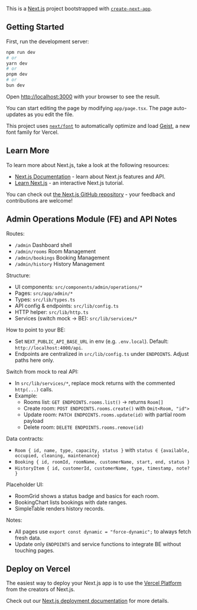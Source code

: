 This is a [Next.js](https://nextjs.org) project bootstrapped with [`create-next-app`](https://nextjs.org/docs/app/api-reference/cli/create-next-app).

## Getting Started

First, run the development server:

```bash
npm run dev
# or
yarn dev
# or
pnpm dev
# or
bun dev
```

Open [http://localhost:3000](http://localhost:3000) with your browser to see the result.

You can start editing the page by modifying `app/page.tsx`. The page auto-updates as you edit the file.

This project uses [`next/font`](https://nextjs.org/docs/app/building-your-application/optimizing/fonts) to automatically optimize and load [Geist](https://vercel.com/font), a new font family for Vercel.

## Learn More

To learn more about Next.js, take a look at the following resources:

- [Next.js Documentation](https://nextjs.org/docs) - learn about Next.js features and API.
- [Learn Next.js](https://nextjs.org/learn) - an interactive Next.js tutorial.

You can check out [the Next.js GitHub repository](https://github.com/vercel/next.js) - your feedback and contributions are welcome!

## Admin Operations Module (FE) and API Notes

Routes:
- `/admin` Dashboard shell
- `/admin/rooms` Room Management
- `/admin/bookings` Booking Management
- `/admin/history` History Management

Structure:
- UI components: `src/components/admin/operations/*`
- Pages: `src/app/admin/*`
- Types: `src/lib/types.ts`
- API config & endpoints: `src/lib/config.ts`
- HTTP helper: `src/lib/http.ts`
- Services (switch mock -> BE): `src/lib/services/*`

How to point to your BE:
- Set `NEXT_PUBLIC_API_BASE_URL` in env (e.g. `.env.local`). Default: `http://localhost:4000/api`.
- Endpoints are centralized in `src/lib/config.ts` under `ENDPOINTS`. Adjust paths here only.

Switch from mock to real API:
- In `src/lib/services/*`, replace mock returns with the commented `http(...)` calls.
- Example:
  - Rooms list: `GET ENDPOINTS.rooms.list()` → returns `Room[]`
  - Create room: `POST ENDPOINTS.rooms.create()` with `Omit<Room, "id">`
  - Update room: `PATCH ENDPOINTS.rooms.update(id)` with partial room payload
  - Delete room: `DELETE ENDPOINTS.rooms.remove(id)`

Data contracts:
- `Room { id, name, type, capacity, status }` with `status ∈ {available, occupied, cleaning, maintenance}`
- `Booking { id, roomId, roomName, customerName, start, end, status }`
- `HistoryItem { id, customerId, customerName, type, timestamp, note? }`

Placeholder UI:
- RoomGrid shows a status badge and basics for each room.
- BookingChart lists bookings with date ranges.
- SimpleTable renders history records.

Notes:
- All pages use `export const dynamic = "force-dynamic";` to always fetch fresh data.
- Update only `ENDPOINTS` and service functions to integrate BE without touching pages.

## Deploy on Vercel

The easiest way to deploy your Next.js app is to use the [Vercel Platform](https://vercel.com/new?utm_medium=default-template&filter=next.js&utm_source=create-next-app&utm_campaign=create-next-app-readme) from the creators of Next.js.

Check out our [Next.js deployment documentation](https://nextjs.org/docs/app/building-your-application/deploying) for more details.
